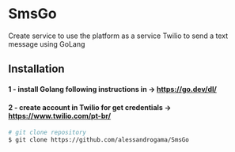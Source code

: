# SmsGo
Create service to use the platform as a service Twilio to send a text message using GoLang


## Installation
#### 1 - install Golang following instructions  in -> https://go.dev/dl/
#### 2 - create account in Twilio for get credentials -> https://www.twilio.com/pt-br/
``` bash
# git clone repository
$ git clone https://github.com/alessandrogama/SmsGo
```
